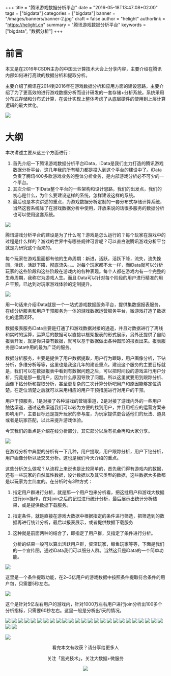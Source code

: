 +++
title = "腾讯游戏数据分析平台"
date = "2016-05-18T13:47:08+02:00"
tags = ["bigdata"]
categories = ["bigdata"]
banner = "/images/banners/banner-2.jpg"
draft = false
author = "helight"
authorlink = "https://helight.cn"
summary = "腾讯游戏数据分析平台"
keywords = ["bigdata", "数据分析"]
+++

# 前言    

​    本文是在2016年CSDN主办的中国云计算技术大会上分享内容，主要介绍在腾讯内部如何进行高效的数据分析和提取分析。

​    主要介绍了腾讯在2014到2016年在游戏数据分析和应用方面的建设思路，主要介绍了为了更高效的进行游戏数据分析而设计研发的一套存储+分析系统。系统采用分布式存储和分布式计算，在设计实现上整体考虑了从底层硬件的使用到上层计算逻辑的最大优化。

![](201605/1.PNG)

# 大纲

   本次讲述主要从这三个方面进行：

1. 首先介绍一下腾讯游戏数据分析平台iData，iData是我们主力打造的腾讯游戏数据分析平台，这几年我的所有精力都是投入到这个平台的建设中了。iData负责了腾讯400多款游戏业务的整体分析业务，是内部游戏分析必不可少的一个平台。
2. 其次介绍一下iData整个平台的一些架构和设计思路，我们的出发点，我们的初心是什么，为什么要建设这样的系统，怎样建设这样的系统。
3. 最后也是本次讲述的重点，为游戏数据分析定制的一套分布式存储计算系统，当然这套系统除了在游戏数据分析中使用，开放来说的话很多服务的数据分析也可以使用这套系统。

![](201605/2.PNG)

​    腾讯游戏分析平台的建设是为了什么呢？游戏是怎么运行的？每个玩家在游戏中的过程是什么样的？游戏的世界中有哪些规律可言呢？可以直白说腾讯游戏分析平台就是为研究这个而来的。

​    每个玩家在游戏里面都有他的生命周期：新进，活跃，活跃下降，流失，流失挽回，活跃，活跃下降，彻底流失。。。对每个玩家都不太一样，而iData就可以分析玩家的这些阶段和这些阶段在游戏内的各种表现。每个人都在游戏内有一个完整的生命周期，我称它为游戏人生。而且iData可以针对每个阶段的用户进行精准的用户干预，已达到对玩家游戏体验的定制提升。

![](201605/3.PNG)

​    用一句话来介绍iData就是一个一站式游戏数据服务平台，提供集数据报表服务，在线分析服务和用户干预服务为一体的游戏数据运营服务平台，微游戏打造了数据化的运营闭环。

​    数据报表服务iData主要是打通了和游戏数据对接的通道，并且对数据进行了离线和实时的运算，运算后的数据可以直接以框架报表的形式展示，另外还提供了自助报表开发，就是你只要有数据，就可以基于数据做出各种图形的报表出来。报表服务是iData中用的最为广泛的服务。

​    数据分析服务，主要是提供了用户数据提取，用户行为跟踪，用户画像分析，下钻分析，多维分析等等，这里也是我这几年的建设重点。建设这个服务的主要目标就是，我们可以在数据报表中看到有数据问题之后，可以把时间段的游戏进行用户分析，究竟是那一批用户，因为什么原因导致了问题。所以这里就要用到跟踪分析、画像下钻分析和提取分析，甚至更复杂的二次计算分析吧用户和原因能够定位清楚。在定位清楚之后就可以采用相应的用户干预措施进行对用户的干预。

​    用户干预服务，1是对接了各种游戏的营销渠道，2是对接了游戏内外的一些用户触达渠道，通过这些渠道我们可以较为方便的找到用户，并且用相应的运营方案来影响用户，主要目标还是提升玩家的参与度，为玩家提供更合适他们的玩法、道具或者是玩家匹配，以此来提升游戏体验。

​    今天我们的重点是介绍在线分析部分，其它部分以后有机会再和大家分享。

![](201605/4.PNG)

​    在游戏分析中典型的分析有一下几种，用户提取，用户跟踪分析，用户下钻分析，用户画像分析以及交叉分析。这也是我们今天介绍的重点。

​    这些分析怎么做呢？从流程上来说也是比较简单的，首先我们得有游戏内的数据，还有一些玩家的自然属性数据，设计数据以及其它类型的数据，这些数据大多数都是以玩家为主纬度的。在分析时有3种方式：

1. 指定用户群进行分析，就是那一个用户包来分析看，把这批用户和游戏大数据进行join操作，在对join之后的记过进行统计分析，最后展示出统计分析结果，或是提供数据下载服务。

2. 指定条件，就是直接在游戏大数据中根据指定的条件进行筛选，把筛选到的数据再进行统计分析，最后以报表展示，或者提供数据下载服务

3. 这种就是前面两种的结合了，即指定了用户群，又指定了条件进行分析。

   分析的结果一般可以算出活跃用户群，资深玩家，鲸鱼玩家等等，下面是我们的一个宣传图，通过iData我们可以细分人群。当然这只是iData的一个简单功能。

![](201605/5.PNG)

这里是一个条件提取功能，在2~3亿用户的游戏数据中按照条件提取符合条件的用户包，只需要5秒左右。

![](201605/6.PNG)



这个是针对5亿左右用户的游戏内，针对1000万左右用户进行join分析出100多个分析指标，只需要60秒左右。这里一般是分析出1天的情况。

![](201605/7.PNG)
![](201605/8.PNG)
![](201605/9.PNG)
![](201605/10.PNG)
![](201605/11.PNG)
![](201605/12.PNG)
![](201605/13.PNG)
![](201605/14.PNG)
![](201605/15.PNG)
![](201605/16.PNG)
![](201605/17.PNG)
![](201605/18.PNG)
![](201605/19.PNG)
![](201605/20.PNG)
![](201605/21.PNG)
![](201605/22.PNG)
![](201605/23.PNG)
![](201605/24.PNG)
![](201605/25.PNG)
![](201605/26.PNG)
![](201605/27.PNG)
![](201605/28.PNG)
![](201605/29.PNG)
![](201605/30.PNG)
![](201605/31.PNG)
![](201605/32.PNG)
![](201605/33.PNG)

![](201605/35.PNG)

<center>
看完本文有收获？请分享给更多人<br>

关注「黑光技术」，关注大数据+微服务<br>

![](/images/qrcode_helight_tech.jpg)
</center>
